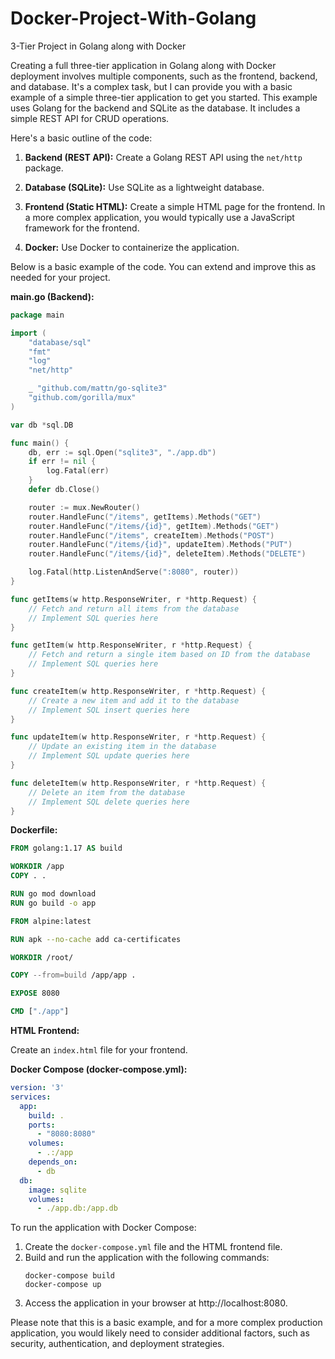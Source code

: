 # Docker-Project-With-Golang
3-Tier Project in Golang along with Docker

Creating a full three-tier application in Golang along with Docker deployment involves multiple components, such as the frontend, backend, and database. It's a complex task, but I can provide you with a basic example of a simple three-tier application to get you started. This example uses Golang for the backend and SQLite as the database. It includes a simple REST API for CRUD operations.

Here's a basic outline of the code:

1. **Backend (REST API):** Create a Golang REST API using the `net/http` package.

2. **Database (SQLite):** Use SQLite as a lightweight database.

3. **Frontend (Static HTML):** Create a simple HTML page for the frontend. In a more complex application, you would typically use a JavaScript framework for the frontend.

4. **Docker:** Use Docker to containerize the application.

Below is a basic example of the code. You can extend and improve this as needed for your project.

**main.go (Backend):**

```go
package main

import (
	"database/sql"
	"fmt"
	"log"
	"net/http"

	_ "github.com/mattn/go-sqlite3"
	"github.com/gorilla/mux"
)

var db *sql.DB

func main() {
	db, err := sql.Open("sqlite3", "./app.db")
	if err != nil {
		log.Fatal(err)
	}
	defer db.Close()

	router := mux.NewRouter()
	router.HandleFunc("/items", getItems).Methods("GET")
	router.HandleFunc("/items/{id}", getItem).Methods("GET")
	router.HandleFunc("/items", createItem).Methods("POST")
	router.HandleFunc("/items/{id}", updateItem).Methods("PUT")
	router.HandleFunc("/items/{id}", deleteItem).Methods("DELETE")

	log.Fatal(http.ListenAndServe(":8080", router))
}

func getItems(w http.ResponseWriter, r *http.Request) {
	// Fetch and return all items from the database
	// Implement SQL queries here
}

func getItem(w http.ResponseWriter, r *http.Request) {
	// Fetch and return a single item based on ID from the database
	// Implement SQL queries here
}

func createItem(w http.ResponseWriter, r *http.Request) {
	// Create a new item and add it to the database
	// Implement SQL insert queries here
}

func updateItem(w http.ResponseWriter, r *http.Request) {
	// Update an existing item in the database
	// Implement SQL update queries here
}

func deleteItem(w http.ResponseWriter, r *http.Request) {
	// Delete an item from the database
	// Implement SQL delete queries here
}
```

**Dockerfile:**

```Dockerfile
FROM golang:1.17 AS build

WORKDIR /app
COPY . .

RUN go mod download
RUN go build -o app

FROM alpine:latest

RUN apk --no-cache add ca-certificates

WORKDIR /root/

COPY --from=build /app/app .

EXPOSE 8080

CMD ["./app"]
```

**HTML Frontend:**

Create an `index.html` file for your frontend.

**Docker Compose (docker-compose.yml):**

```yaml
version: '3'
services:
  app:
    build: .
    ports:
      - "8080:8080"
    volumes:
      - .:/app
    depends_on:
      - db
  db:
    image: sqlite
    volumes:
      - ./app.db:/app.db
```

To run the application with Docker Compose:

1. Create the `docker-compose.yml` file and the HTML frontend file.
2. Build and run the application with the following commands:
   ```
   docker-compose build
   docker-compose up
   ```
3. Access the application in your browser at http://localhost:8080.

Please note that this is a basic example, and for a more complex production application, you would likely need to consider additional factors, such as security, authentication, and deployment strategies.
